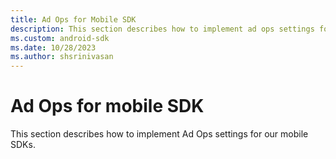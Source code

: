 ```yaml
---
title: Ad Ops for Mobile SDK
description: This section describes how to implement ad ops settings for our mobile SDKs.
ms.custom: android-sdk
ms.date: 10/28/2023
ms.author: shsrinivasan
---
```


# Ad Ops for mobile SDK

This section describes how to implement Ad Ops settings for our mobile SDKs.

